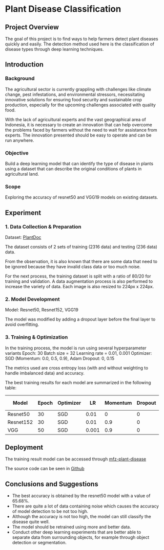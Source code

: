 # Plant Disease Classification

## Project Overview

The goal of this project is to find ways to help farmers detect plant diseases quickly and easily. The detection method used here is the classification of disease types through deep learning techniques.

## Introduction
### Background

The agricultural sector is currently grappling with challenges like climate change, pest infestations, and environmental stressors, necessitating innovative solutions for ensuring food security and sustainable crop production, especially for the upcoming challenges associated with quality food.

With the lack of agricultural experts and the vast geographical area of Indonesia, it is necessary to create an innovation that can help overcome the problems faced by farmers without the need to wait for assistance from experts. The innovation presented should be easy to operate and can be run anywhere.

### Objective

Build a deep learning model that can identify the type of disease in plants using a dataset that can describe the original conditions of plants in agricultural land.

### Scope

Exploring the accuracy of resnet50 and VGG19 models on existing datasets.

## Experiment

### 1. Data Collection & Preparation

Dataset: [PlantDoc](https://www.kaggle.com/datasets/abdulhasibuddin/plant-doc-dataset)

The dataset consists of 2 sets of training (2316 data) and testing (236 data) data.

From the observation, it is also known that there are some data that need to be ignored because they have invalid class data or too much noise.

For the next process, the training dataset is split with a ratio of 80/20 for training and validation. A data augmentation process is also performed to increase the variety of data. Each image is also resized to 224px x 224px.

### 2. Model Development

Model: Resnet50, Resnet152, VGG19

The model was modified by adding a dropout layer before the final layer to avoid overfitting.

### 3. Training & Optimization

In the training process, the model is run using several hyperparameter variants
Epoch: 30
Batch size = 32
Learning rate = 0.01, 0.001
Optimizer: SGD (Momentum: 0.0, 0.5, 0.9), Adam
Dropout: 0, 0.15

The metrics used are cross entropy loss (with and without weighting to handle imbalanced data) and accuracy.

The best training results for each model are summarized in the following table:

Model | Epoch | Optimizer | LR | Momentum | Dropout | Train lost | Train acc | Val lost | Val acc | Testing acc
--- | --- | --- | --- | --- | --- | --- | --- | --- | --- | --- |
Resnet50 | 30 | SGD | 0.01 | 0 | 0 | 0.334 | 89.64 | 1.094 | 65.66 | 65.68
Resnet152 | 30 | SGD | 0.01 | 0.9 | 0 | 0.557 | 79.5 | 1.293 | 63.83 | 62.89
VGG | 50 | SGD | 0.001 | 0.9 | 0 | 0.829 | 72.10 | 1.273 | 64.15 | 59.32

## Deployment

The training result model can be accessed through [mfz-plant-disease](https://mfz-plant-disease.streamlit.app/)

The source code can be seen in [Github](https://github.com/mfatihz/streamlit-plant-disease)

## Conclusions and Suggestions

* The best accuracy is obtained by the resnet50 model with a value of 65.68%.
* There are quite a lot of data containing noise which causes the accuracy of model detection to be not too high.
* Although the accuracy is not too high, the model can still classify the disease quite well.
* The model should be retrained using more and better data.
* Conduct other deep learning experiments that are better able to separate data from surrounding objects, for example through object detection or segmentation.
